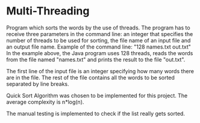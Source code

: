 # Multi-Threading
Program which sorts the words by the use of threads. The program has to receive three parameters in the command line: an integer that specifies the number of threads to be used for sorting, the file name of an input file and an output file name. Example of the command line:
"128 names.txt out.txt"
In the example above, the Java program uses 128 threads, reads the words from the file named "names.txt" and prints the result to the file "out.txt".

The first line of the input file is an integer specifying how many words there are in the file. The rest of the file contains all the words to be sorted separated by line breaks.

Quick Sort Algorithm was chosen to be implemented for this project. The average complexity is n*log(n).

The manual testing is implemented to check if the list really gets sorted.


